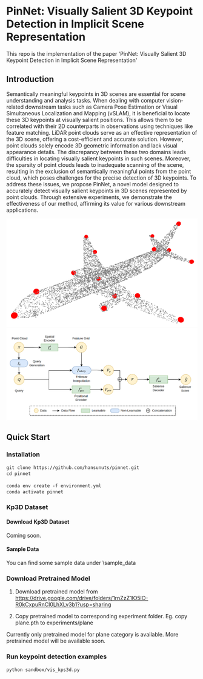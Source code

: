 # PinNet: Visually Salient 3D Keypoint Detection in Implicit Scene Representation
This repo is the implementation of the paper 'PinNet: Visually Salient 3D Keypoint Detection in Implicit Scene Representation'

## Introduction
Semantically meaningful keypoints in 3D scenes are essential for scene understanding and analysis tasks. When dealing with computer vision-related downstream tasks such as Camera Pose Estimation or Visual Simultaneous Localization and Mapping (vSLAM), it is beneficial to locate these 3D keypoints at visually salient positions. This allows them to be correlated with their 2D counterparts in observations using techniques like feature matching. LiDAR point clouds serve as an effective representation of the 3D scene, offering a cost-efficient and accurate solution. However, point clouds solely encode 3D geometric information and lack visual appearance details. The discrepancy between these two domains leads difficulties in locating visually salient keypoints in such scenes. Moreover, the sparsity of point clouds leads to inadequate scanning of the scene, resulting in the exclusion of semantically meaningful points from the point cloud, which poses challenges for the precise detection of 3D keypoints. To address these issues, we propose PinNet, a novel model designed to accurately detect visually salient keypoints in 3D scenes represented by point clouds. Through extensive experiments, we demonstrate the effectiveness of our method, affirming its value for various downstream applications.

![alt text](https://github.com/hansunuts/pinnet/blob/main/paper/intro_kp.png?raw=true)
![alt text](https://github.com/hansunuts/pinnet/blob/main/paper/fig_model.png?raw=true)

## Quick Start
### Installation
```
git clone https://github.com/hansunuts/pinnet.git
cd pinnet

conda env create -f environment.yml
conda activate pinnet
```

### Kp3D Dataset
#### Download Kp3D Dataset
Coming soon.
#### Sample Data
You can find some sample data under \sample_data

### Download Pretrained Model
1. Download pretrained model from https://drive.google.com/drive/folders/1rnZzZ1lO5lO-R0kCxpuRnCl0LhXLv3b1?usp=sharing

2. Copy pretrained model to corresponding experiment folder. Eg. copy plane.pth to experiments/plane

Currently only pretrained model for plane category is available. More pretrained model will be available soon.

### Run keypoint detection examples
```
python sandbox/vis_kps3d.py
```
